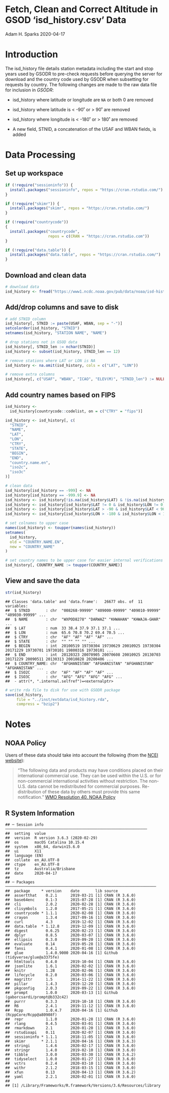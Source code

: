 Fetch, Clean and Correct Altitude in GSOD ‘isd\_history.csv’ Data
================
Adam H. Sparks
2020-04-17

# Introduction

The isd\_history file details station metadata including the start and
stop years used by GSODR to pre-check requests before querying the
server for download and the country code used by GSODR when subsetting
for requests by country. The following changes are made to the raw data
file for inclusion in *GSODR*:

  - isd\_history where latitude or longitude are `NA` or both 0 are
    removed

  - isd\_history where latitude is \< -90˚ or \> 90˚ are removed

  - isd\_history where longitude is \< -180˚ or \> 180˚ are removed

  - A new field, STNID, a concatenation of the USAF and WBAN fields, is
    added

# Data Processing

## Set up workspace

``` r
if (!require("sessioninfo")) {
  install.packages("sessioninfo", repos = "https://cran.rstudio.com/")
}

if (!require("skimr")) {
  install.packages("skimr", repos = "https://cran.rstudio.com/")
}

if (!require("countrycode"))
{
  install.packages("countrycode",
                   repos = c(CRAN = "https://cran.rstudio.com"))
}

if (!require("data.table")) {
  install.packages("data.table", repos = "https://cran.rstudio.com/")
}
```

## Download and clean data

``` r
# download data
isd_history <- fread("https://www1.ncdc.noaa.gov/pub/data/noaa/isd-history.csv")
```

## Add/drop columns and save to disk

``` r
# add STNID column
isd_history[, STNID := paste(USAF, WBAN, sep = "-")]
setcolorder(isd_history, "STNID")
setnames(isd_history, "STATION NAME", "NAME")

# drop stations not in GSOD data
isd_history[, STNID_len := nchar(STNID)]
isd_history <- subset(isd_history, STNID_len == 12)

# remove stations where LAT or LON is NA
isd_history <- na.omit(isd_history, cols = c("LAT", "LON"))

# remove extra columns
isd_history[, c("USAF", "WBAN", "ICAO", "ELEV(M)", "STNID_len") := NULL]
```

## Add country names based on FIPS

``` r
isd_history <-
  isd_history[countrycode::codelist, on = c("CTRY" = "fips")]

isd_history <- isd_history[, c(
  "STNID",
  "NAME",
  "LAT",
  "LON",
  "CTRY",
  "STATE",
  "BEGIN",
  "END",
  "country.name.en",
  "iso2c",
  "iso3c"
)]

# clean data
isd_history[isd_history == -999] <- NA
isd_history[isd_history == -999.9] <- NA
isd_history <- isd_history[!is.na(isd_history$LAT) & !is.na(isd_history$LON), ]
isd_history <- isd_history[isd_history$LAT != 0 & isd_history$LON != 0, ]
isd_history <- isd_history[isd_history$LAT > -90 & isd_history$LAT < 90, ]
isd_history <- isd_history[isd_history$LON > -180 & isd_history$LON < 180, ]

# set colnames to upper case
names(isd_history) <- toupper(names(isd_history))
setnames(
  isd_history,
  old = "COUNTRY.NAME.EN",
  new = "COUNTRY_NAME"
)

# set country names to be upper case for easier internal verifications
isd_history[, COUNTRY_NAME := toupper(COUNTRY_NAME)]
```

## View and save the data

``` r
str(isd_history)
```

    ## Classes 'data.table' and 'data.frame':   26677 obs. of  11 variables:
    ##  $ STNID       : chr  "008268-99999" "409000-99999" "409010-99999" "409030-99999" ...
    ##  $ NAME        : chr  "WXPOD8278" "DARWAZ" "KHWAHAN" "KHWAJA-GHAR" ...
    ##  $ LAT         : num  33 38.4 37.9 37.1 37.1 ...
    ##  $ LON         : num  65.6 70.8 70.2 69.4 70.5 ...
    ##  $ CTRY        : chr  "AF" "AF" "AF" "AF" ...
    ##  $ STATE       : chr  "" "" "" "" ...
    ##  $ BEGIN       : int  20100519 19730304 19730629 20010925 19730304 20171229 19730701 19730101 19800316 19730101 ...
    ##  $ END         : int  20120323 20070905 20070608 20010925 20130703 20171229 20090511 20130313 20010828 20200406 ...
    ##  $ COUNTRY_NAME: chr  "AFGHANISTAN" "AFGHANISTAN" "AFGHANISTAN" "AFGHANISTAN" ...
    ##  $ ISO2C       : chr  "AF" "AF" "AF" "AF" ...
    ##  $ ISO3C       : chr  "AFG" "AFG" "AFG" "AFG" ...
    ##  - attr(*, ".internal.selfref")=<externalptr>

``` r
# write rda file to disk for use with GSODR package
save(isd_history,
     file = "../inst/extdata/isd_history.rda",
     compress = "bzip2")
```

# Notes

## NOAA Policy

Users of these data should take into account the following (from the
[NCEI
website](http://www7.ncdc.noaa.gov/CDO/cdoselect.cmd?datasetabbv=GSOD&countryabbv=&georegionabbv=)):

> “The following data and products may have conditions placed on their
> international commercial use. They can be used within the U.S. or for
> non-commercial international activities without restriction. The
> non-U.S. data cannot be redistributed for commercial purposes.
> Re-distribution of these data by others must provide this same
> notification.” [WMO Resolution 40. NOAA
> Policy](http://www.wmo.int/pages/about/Resolution40.html)

## R System Information

    ## ─ Session info ───────────────────────────────────────────────────────────────
    ##  setting  value                       
    ##  version  R version 3.6.3 (2020-02-29)
    ##  os       macOS Catalina 10.15.4      
    ##  system   x86_64, darwin15.6.0        
    ##  ui       X11                         
    ##  language (EN)                        
    ##  collate  en_AU.UTF-8                 
    ##  ctype    en_AU.UTF-8                 
    ##  tz       Australia/Brisbane          
    ##  date     2020-04-17                  
    ## 
    ## ─ Packages ───────────────────────────────────────────────────────────────────
    ##  package     * version    date       lib source                             
    ##  assertthat    0.2.1      2019-03-21 [1] CRAN (R 3.6.0)                     
    ##  base64enc     0.1-3      2015-07-28 [1] CRAN (R 3.6.0)                     
    ##  cli           2.0.2      2020-02-28 [1] CRAN (R 3.6.0)                     
    ##  clisymbols    1.2.0      2017-05-21 [1] CRAN (R 3.6.0)                     
    ##  countrycode * 1.1.1      2020-02-08 [1] CRAN (R 3.6.0)                     
    ##  crayon        1.3.4      2017-09-16 [1] CRAN (R 3.6.0)                     
    ##  curl          4.3        2019-12-02 [1] CRAN (R 3.6.0)                     
    ##  data.table  * 1.12.8     2019-12-09 [1] CRAN (R 3.6.0)                     
    ##  digest        0.6.25     2020-02-23 [1] CRAN (R 3.6.0)                     
    ##  dplyr         0.8.5      2020-03-07 [1] CRAN (R 3.6.0)                     
    ##  ellipsis      0.3.0      2019-09-20 [1] CRAN (R 3.6.0)                     
    ##  evaluate      0.14       2019-05-28 [1] CRAN (R 3.6.0)                     
    ##  fansi         0.4.1      2020-01-08 [1] CRAN (R 3.6.0)                     
    ##  glue          1.4.0.9000 2020-04-16 [1] Github (tidyverse/glue@a3375fe)    
    ##  htmltools     0.4.0      2019-10-04 [1] CRAN (R 3.6.0)                     
    ##  jsonlite      1.6.1      2020-02-02 [1] CRAN (R 3.6.0)                     
    ##  knitr         1.28       2020-02-06 [1] CRAN (R 3.6.0)                     
    ##  lifecycle     0.2.0      2020-03-06 [1] CRAN (R 3.6.0)                     
    ##  magrittr      1.5        2014-11-22 [1] CRAN (R 3.6.0)                     
    ##  pillar        1.4.3      2019-12-20 [1] CRAN (R 3.6.0)                     
    ##  pkgconfig     2.0.3      2019-09-22 [1] CRAN (R 3.6.0)                     
    ##  prompt        1.0.0      2020-03-13 [1] Github (gaborcsardi/prompt@b332c42)
    ##  purrr         0.3.3      2019-10-18 [1] CRAN (R 3.6.0)                     
    ##  R6            2.4.1      2019-11-12 [1] CRAN (R 3.6.0)                     
    ##  Rcpp          1.0.4.7    2020-04-16 [1] Github (RcppCore/Rcpp@a80908f)     
    ##  repr          1.1.0      2020-01-28 [1] CRAN (R 3.6.0)                     
    ##  rlang         0.4.5      2020-03-01 [1] CRAN (R 3.6.0)                     
    ##  rmarkdown     2.1        2020-01-20 [1] CRAN (R 3.6.0)                     
    ##  rstudioapi    0.11       2020-02-07 [1] CRAN (R 3.6.0)                     
    ##  sessioninfo * 1.1.1      2018-11-05 [1] CRAN (R 3.6.0)                     
    ##  skimr       * 2.1.1      2020-04-16 [1] CRAN (R 3.6.3)                     
    ##  stringi       1.4.6      2020-02-17 [1] CRAN (R 3.6.0)                     
    ##  stringr       1.4.0      2019-02-10 [1] CRAN (R 3.6.0)                     
    ##  tibble        3.0.0      2020-03-30 [1] CRAN (R 3.6.2)                     
    ##  tidyselect    1.0.0      2020-01-27 [1] CRAN (R 3.6.0)                     
    ##  vctrs         0.2.4      2020-03-10 [1] CRAN (R 3.6.0)                     
    ##  withr         2.1.2      2018-03-15 [1] CRAN (R 3.6.0)                     
    ##  xfun          0.13       2020-04-13 [1] CRAN (R 3.6.2)                     
    ##  yaml          2.2.1      2020-02-01 [1] CRAN (R 3.6.0)                     
    ## 
    ## [1] /Library/Frameworks/R.framework/Versions/3.6/Resources/library
